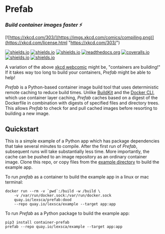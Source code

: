 # Prefab

### *Build container images faster* ⚡️

[![https://xkcd.com/303/](https://imgs.xkcd.com/comics/compiling.png)](https://xkcd.com/license.html "https://xkcd.com/303/")

[![shields.io](https://img.shields.io/pypi/pyversions/container-prefab.svg)](https://pypi.org/project/container-prefab/) [![shields.io](https://img.shields.io/pypi/v/container-prefab.svg)](https://pypi.org/project/container-prefab/) [![shields.io](https://img.shields.io/pypi/wheel/container-prefab.svg)](https://pypi.org/project/container-prefab/) [![readthedocs.org](https://readthedocs.org/projects/prefab/badge/?version=stable)](https://prefab.readthedocs.io/en/stable/?badge=stable) [![coveralls.io](https://coveralls.io/repos/github/lexsca/prefab/badge.svg?branch=main)](https://coveralls.io/github/lexsca/prefab?branch=main) [![shields.io](https://img.shields.io/github/license/lexsca/prefab.svg)](https://github.com/lexsca/prefab/blob/master/LICENSE) [![shields.io](https://img.shields.io/badge/code%20style-black-000000.svg)](https://github.com/psf/black)


A variation of the above [xkcd webcomic](https://xkcd.com/303/) might be, "containers are building!"  If it takes way too long to build your containers, *Prefab* might be able to help!

*Prefab* is a Python-based container image build tool that uses deterministic remote caching to reduce build times. Unlike [BuildKit](https://github.com/moby/buildkit#cache) and the [Docker CLI](https://docs.docker.com/engine/reference/commandline/build/#specifying-external-cache-sources), which use container layer caching, *Prefab* caches based on a digest of the Dockerfile in combination with digests of specified files and directory trees.  This allows *Prefab* to check for and pull cached images before resorting to building a new image.

## Quickstart

This is a simple example of a Python app which has package dependencies that take several minutes to compile.  After the first run of *Prefab*, subsequent runs will take substantially less time.  More importantly, the cache can be pushed to an image repository as an ordinary container image.  Clone this repo, or copy files from the [example directory](https://github.com/lexsca/prefab/tree/main/example) to build the example app.

To run *prefab* as a container to build the example app in a linux or mac terminal:


```
docker run --rm -v `pwd`:/build -w /build \
    -v /var/run/docker.sock:/var/run/docker.sock 
    quay.io/lexsca/prefab:dood 
    --repo quay.io/lexsca/example --target app:app

```

To run *Prefab* as a Python package to build the example app:

```
pip3 install container-prefab
prefab --repo quay.io/lexsca/example --target app:app
```
